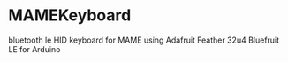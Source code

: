 # MAMEKeyboard
bluetooth le HID keyboard for MAME using Adafruit Feather 32u4 Bluefruit LE
for Arduino
